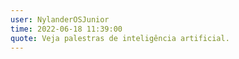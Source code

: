 ```yaml
---
user: NylanderOSJunior
time: 2022-06-18 11:39:00
quote: Veja palestras de inteligência artificial.
---
```

